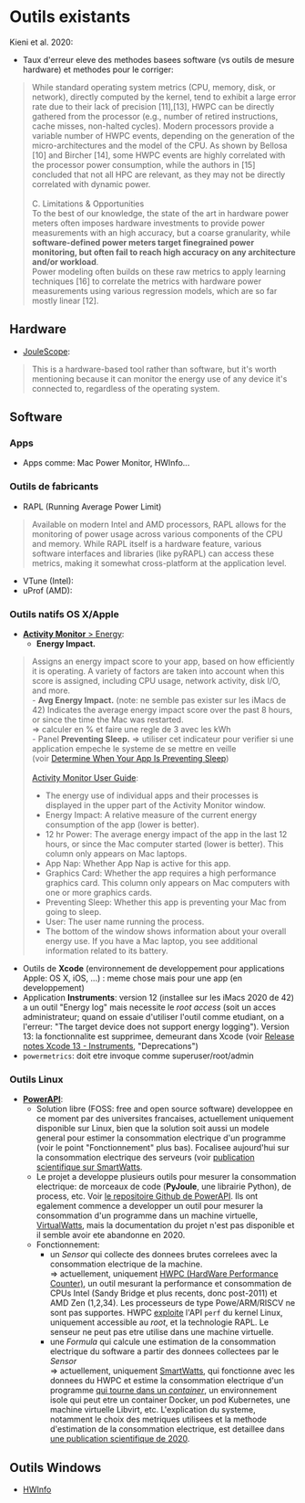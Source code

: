 # Outils existants
Kieni et al. 2020:<br>
- Taux d'erreur eleve des methodes basees software (vs outils de mesure hardware) et methodes pour le corriger:
>While standard operating system metrics (CPU, memory, disk, or network), directly computed by the kernel, tend to exhibit a large error rate due to their lack of precision [11],[13], HWPC can be directly gathered from the processor (e.g., number of retired instructions, cache misses, non-halted cycles). Modern processors provide a variable number of HWPC events, depending on the generation of the micro-architectures and the model of the CPU. As shown by Bellosa [10] and Bircher [14], some HWPC events are highly correlated with the processor power consumption, while the authors in [15]
concluded that not all HPC are relevant, as they may not be directly correlated with dynamic power.
><br><br>C. Limitations & Opportunities<br>
>To the best of our knowledge, the state of the art in hardware power meters often imposes hardware investments to provide power measurements with an high accuracy, but a coarse granularity, while **software-defined power meters target finegrained power monitoring, but often fail to reach high accuracy on any architecture and/or workload**.
><br>Power modeling often builds on these raw metrics to apply learning techniques [16] to correlate the metrics with hardware power measurements using various regression models, which are so far mostly linear [12]. 


## Hardware
- [JouleScope](https://www.joulescope.com/):
>This is a hardware-based tool rather than software, but it's worth mentioning because it can monitor the energy use of any device it's connected to, regardless of the operating system.

## Software
### Apps
- Apps comme: Mac Power Monitor, HWInfo...

### Outils de fabricants
- RAPL (Running Average Power Limit)
>Available on modern Intel and AMD processors, RAPL allows for the monitoring of power usage across various components of the CPU and memory. While RAPL itself is a hardware feature, various software interfaces and libraries (like pyRAPL) can access these metrics, making it somewhat cross-platform at the application level.
- VTune (Intel):
- uProf (AMD): 

### Outils natifs OS X/Apple
- [**Activity Monitor** > Energy](https://developer.apple.com/library/archive/documentation/Performance/Conceptual/power_efficiency_guidelines_osx/MonitoringEnergyUsage.html):
	- **Energy Impact.**
 >Assigns an energy impact score to your app, based on how efficiently it is operating. A variety of factors are taken into account when this score is assigned, including CPU usage, network activity, disk I/O, and more.<br>
	- **Avg Energy Impact.** (note: ne semble pas exister sur les iMacs de 42)
>Indicates the average energy impact score over the past 8 hours, or since the time the Mac was restarted.<br>
			=> calculer en % et faire une regle de 3 avec les kWh<br>
	- Panel **Preventing Sleep.** => utiliser cet indicateur pour verifier si une application empeche le systeme de se mettre en veille (voir [Determine When Your App Is Preventing Sleep](https://developer.apple.com/library/archive/documentation/Performance/Conceptual/power_efficiency_guidelines_osx/PrioritizeWorkAtTheAppLevel.html#//apple_ref/doc/uid/TP40013929-CH36-SW7))
<br><br>[Activity Monitor User Guide](https://support.apple.com/en-ae/guide/activity-monitor/actmntr43697/mac):
>- The energy use of individual apps and their processes is displayed in the upper part of the Activity Monitor window.<br>
>- Energy Impact: A relative measure of the current energy consumption of the app (lower is better).<br>
>- 12 hr Power: The average energy impact of the app in the last 12 hours, or since the Mac computer started (lower is better). This column only appears on Mac laptops.<br>
>- App Nap: Whether App Nap is active for this app.<br>
>- Graphics Card: Whether the app requires a high performance graphics card. This column only appears on Mac computers with one or more graphics cards.<br>
>- Preventing Sleep: Whether this app is preventing your Mac from going to sleep.<br>
>- User: The user name running the process.<br>
>- The bottom of the window shows information about your overall energy use. If you have a Mac laptop, you see additional information related to its battery.


- Outils de **Xcode** (environnement de developpement pour applications Apple: OS X, iOS, ...) : meme chose mais pour une app (en developpement)
- Application **Instruments**: version 12 (installee sur les iMacs 2020 de 42) a un outil "Energy log" mais necessite le *root access* (soit un acces administrateur; quand on essaie d'utiliser l'outil comme etudiant, on a l'erreur: "The target device does not support energy logging"). Version 13: la fonctionnalite est supprimee, demeurant dans Xcode (voir [Release notes Xcode 13 - Instruments](https://developer.apple.com/documentation/xcode-release-notes/xcode-13-release-notes#Instruments), "Deprecations")
- `powermetrics`: doit etre invoque comme superuser/root/admin

### Outils Linux
-  **[PowerAPI]([url](https://powerapi.org/reference/overview/))**:
	- Solution libre (FOSS: free and open source software) developpee en ce moment par des universites francaises, actuellement uniquement disponible sur Linux, bien que la solution soit aussi un modele general pour estimer la consommation electrique d'un programme (voir le point "Fonctionnement" plus bas). Focalisee aujourd'hui sur la consommation electrique des serveurs (voir [publication scientifique sur SmartWatts](https://inria.hal.science/hal-02470128).
	- Le projet a developpe plusieurs outils pour mesurer la consommation electrique: de morceaux de code (**PyJoule**, une librairie Python),  de process, etc. Voir [le repositoire Github de PowerAPI](https://github.com/orgs/powerapi-ng/repositories?type=all). Ils ont egalement commence a developper un outil pour mesurer la consommation d'un programme dans un machine virtuelle, [VirtualWatts](https://github.com/powerapi-ng/virtualwatts-formula), mais la documentation du projet n'est pas disponible et il semble avoir ete abandonne en 2020.
	- Fonctionnement:
 		- un *Sensor* qui collecte des donnees brutes correlees avec la consommation electrique de la machine.
     <br> => actuellement, uniquement [HWPC (HardWare Performance Counter)](https://powerapi.org/reference/sensors/hwpc-sensor/), un outil mesurant la performance et consommation de CPUs Intel (Sandy Bridge et plus recents, donc post-2011) et AMD Zen (1,2,34). Les processeurs de type Powe/ARM/RISCV ne sont pas supportes. HWPC [exploite](https://github.com/powerapi-ng/hwpc-sensor) l'API `perf` du kernel Linux, uniquement accessible au *root*, et la technologie RAPL. Le senseur ne peut pas etre utilise dans une machine virtuelle.
     	- une *Formula* qui calcule une estimation de la consommation electrique du software a partir des donnees collectees par le *Sensor*
       <br> => actuellement, uniquement [SmartWatts](https://powerapi.org/reference/formulas/smartwatts/), qui fonctionne avec les donnees du HWPC et estime la consommation electrique d'un programme [qui tourne dans un *container*](https://github.com/powerapi-ng/smartwatts-formula), un environnement isole qui peut etre un container Docker, un pod Kubernetes, une machine virtuelle Libvirt, etc. L'explication du systeme, notamment le choix des metriques utilisees et la methode d'estimation de la consommation electrique, est detaillee dans [une publication scientifique de 2020](https://inria.hal.science/hal-02470128).

## Outils Windows
- [HWInfo](https://www.hwinfo.com/download/)
